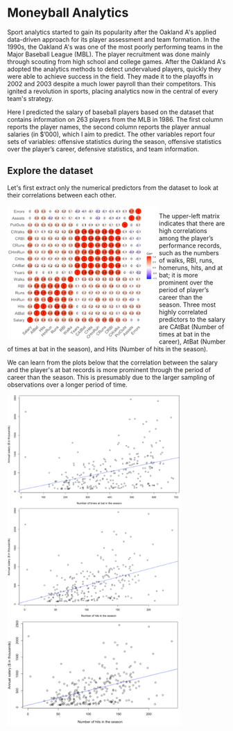 # Moneyball Analytics
Sport analytics started to gain its popularity after the Oakland A's applied data-driven approach for its player assessment and team formation. In the 1990s, the Oakland A's was one of the most poorly performing teams in the Major Baseball League (MBL). The player recruitment was done mainly through scouting from high school and college games. After the Oakland A's adopted the analytics methods to detect undervalued players, quickly they were able to achieve success in the field. They made it to the playoffs in 2002 and 2003 despite a much lower payroll than their competitors. This ignited a revolution in sports, placing analytics now in the central of every team's strategy.

Here I predicted the salary of baseball players based on the dataset that contains information on 263 players from the MLB in 1986. The first column reports the player names, the second column reports the player annual salaries (in $’000), which I aim to predict. The other variables report four sets of variables: offensive statistics during the season, offensive statistics over the player’s career, defensive statistics, and team information.

## Explore the dataset
Let's first extract only the numerical predictors from the dataset to look at their correlations between each other.<br /><br />
<img src="./img/1.a_1.png" width="350" align='left'>

The upper-left matrix indicates that there are high correlations among the player’s performance records, such as the numbers of walks, RBI, runs, homeruns, hits, and at bat; it is more prominent over the period of player’s career than the season. Three most highly correlated predictors to the salary are CAtBat (Number of times at bat in the career), AtBat (Number of times at bat in the season), and Hits (Number of hits in the season).

We can learn from the plots below that the correlation between the salary and the player's at bat records is more prominent through the period of career than the season. This is presumably due to the larger sampling of observations over a longer period of time.
<br />

<img src="./img/1.a_3.png" width="400" align='left'>    <img src="./img/1.a_4.png" width="400">
<img src="./img/1.a_5.png" width="400">
